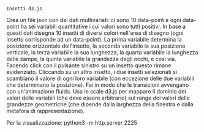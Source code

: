                                                                        Insetti d3.js
                                                                             
Crea un file json con dei dati multivariati: ci sono 10 data-point e ogni data-point ha sei variabili quantitative i cui valori sono tutti positivi. In base a questi dati disegna 10 insetti di diversi colori nell'area di disegno (ogni insetto corrisponde ad un data-point). La prima variabile determina la posizione orizzontale dell'insetto, la seconda variabile la sua posizione verticale, la terza variabile la sua lunghezza, la quarta variabile la lunghezza delle zampe, la quinta variabile la grandezza degli occhi, e così via. Facendo click con il pulsante sinistro su un insetto questo rimane evidenziato. Cliccando su un altro insetto, i due insetti selezionati si scambiano il valore di ogni loro variabile (con eccezione delle due variabili che determinano la posizione). Fai in modo che le transizioni avvengano con un'animazione fluida. Usa le scale d3.js per mappare il dominio dei valori delle variabili (che deve essere arbitrario) sul range dei valori delle grandezze geometriche (che dipende dalla larghezza della finestra e dalla metafora di rappresentazione).

Per la visualizzazione:
python3 -m http.server 2225
